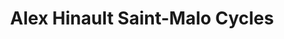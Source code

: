 ---
title: "Alex Hinault Saint-Malo Cycles"
url: /st-malo/alex-hinault-saint-malo-cycles/
shop: vélo
---